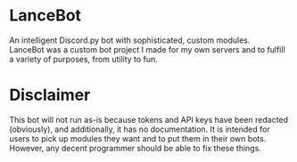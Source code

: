 # LanceBot
 An intelligent Discord.py bot with sophisticated, custom modules.  
 LanceBot was a custom bot project I made for my own servers and to fulfill a variety of purposes, from utility to fun.

# Disclaimer  
This bot will not run as-is because tokens and API keys have been redacted (obviously), and additionally, it has no documentation. It is intended for users to pick up modules they want and to put them in their own bots.  
However, any decent programmer should be able to fix these things.